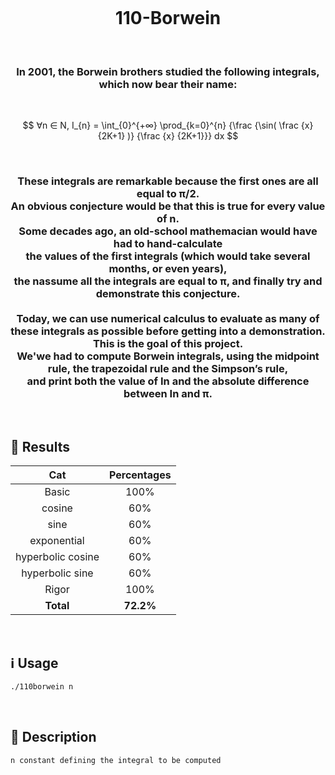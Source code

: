 <h1 align="center">
  <br>
  <br>
  <br>
  110-Borwein
  <br>
</h1>

&nbsp;

<h3 align="center">
    In 2001, the Borwein brothers studied the following integrals, which now bear their name:
</h3>

&nbsp;

$$ ∀n ∈ N, I_{n} = \int_{0}^{+∞} \prod_{k=0}^{n} {\frac {\sin( \frac {x} {2K+1} )} {\frac {x} {2K+1}}} dx $$

&nbsp;

<h3 align="center">
    These integrals are remarkable because the first ones are all equal to π/2.<br>
    An obvious conjecture would be that this is true for every value of n.<br>
    Some decades ago, an old-school mathemacian would have had to hand-calculate<br>
    the values of the first integrals (which would take several months, or even years),<br>
    the nassume all the integrals are equal to π, and finally try and demonstrate this conjecture.<br>
    <br>
    Today, we can use numerical calculus to evaluate as many of these integrals as possible before getting into a demonstration.<br>
    This is the goal of this project.<br>
    We'we had to compute Borwein integrals, using the midpoint rule, the trapezoidal rule and the Simpson’s rule,<br>
    and print both the value of In and the absolute difference between In and π.<br>
</h3>

&nbsp;

## 🏅 Results

| Cat | Percentages |
|:--:|:--:|
| Basic | 100% |
| cosine | 60% |
| sine | 60% |
| exponential | 60% |
| hyperbolic cosine | 60% |
| hyperbolic sine | 60% |
| Rigor | 100% |
| **Total** | **72.2%** |

&nbsp;

## ℹ️ Usage

```bash
./110borwein n
```

&nbsp;

## 📝 Description

```txt
n constant defining the integral to be computed
```
